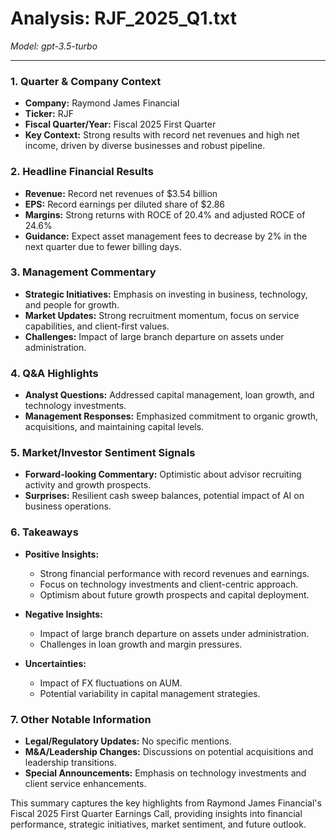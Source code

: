 # Analysis: RJF_2025_Q1.txt

*Model: gpt-3.5-turbo*

---

### 1. Quarter & Company Context
- **Company:** Raymond James Financial
- **Ticker:** RJF
- **Fiscal Quarter/Year:** Fiscal 2025 First Quarter
- **Key Context:** Strong results with record net revenues and high net income, driven by diverse businesses and robust pipeline.

### 2. Headline Financial Results
- **Revenue:** Record net revenues of $3.54 billion
- **EPS:** Record earnings per diluted share of $2.86
- **Margins:** Strong returns with ROCE of 20.4% and adjusted ROCE of 24.6%
- **Guidance:** Expect asset management fees to decrease by 2% in the next quarter due to fewer billing days.

### 3. Management Commentary
- **Strategic Initiatives:** Emphasis on investing in business, technology, and people for growth.
- **Market Updates:** Strong recruitment momentum, focus on service capabilities, and client-first values.
- **Challenges:** Impact of large branch departure on assets under administration.

### 4. Q&A Highlights
- **Analyst Questions:** Addressed capital management, loan growth, and technology investments.
- **Management Responses:** Emphasized commitment to organic growth, acquisitions, and maintaining capital levels.

### 5. Market/Investor Sentiment Signals
- **Forward-looking Commentary:** Optimistic about advisor recruiting activity and growth prospects.
- **Surprises:** Resilient cash sweep balances, potential impact of AI on business operations.

### 6. Takeaways
- **Positive Insights:**
  - Strong financial performance with record revenues and earnings.
  - Focus on technology investments and client-centric approach.
  - Optimism about future growth prospects and capital deployment.

- **Negative Insights:**
  - Impact of large branch departure on assets under administration.
  - Challenges in loan growth and margin pressures.

- **Uncertainties:**
  - Impact of FX fluctuations on AUM.
  - Potential variability in capital management strategies.

### 7. Other Notable Information
- **Legal/Regulatory Updates:** No specific mentions.
- **M&A/Leadership Changes:** Discussions on potential acquisitions and leadership transitions.
- **Special Announcements:** Emphasis on technology investments and client service enhancements.

This summary captures the key highlights from Raymond James Financial's Fiscal 2025 First Quarter Earnings Call, providing insights into financial performance, strategic initiatives, market sentiment, and future outlook.